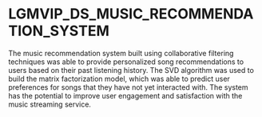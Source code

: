 # LGMVIP_DS_MUSIC_RECOMMENDATION_SYSTEM


The music recommendation system built using collaborative filtering techniques was able to provide personalized song recommendations to users based on their past listening history. The SVD algorithm was used to build the matrix factorization model, which was able to predict user preferences for songs that they have not yet interacted with. The system has the potential to improve user engagement and satisfaction with the music streaming service.
